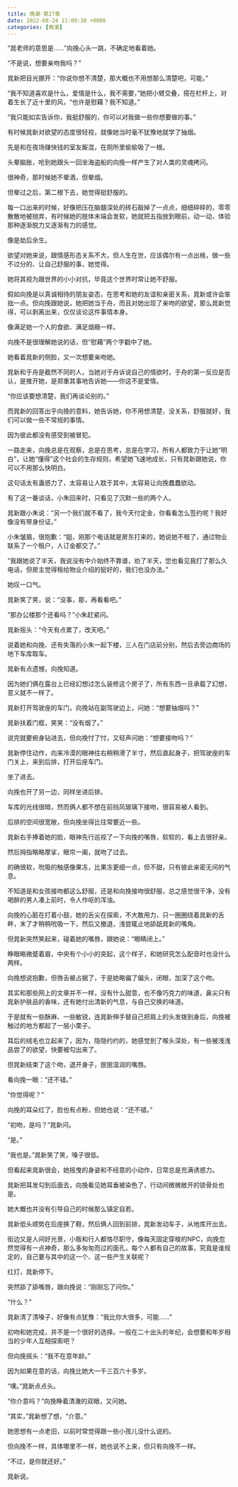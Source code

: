 ```yaml
---
title: 晚潮-第27章
date: 2022-08-24 11:09:38 +0800
categories: [晚潮]
---
```


“晁老师的意思是……”向挽心头一跳，不确定地看着她。

“不是说，想要亲吻我吗？”

晁新把目光挪开：“你说你想不清楚，那大概也不用想那么清楚吧，可能。”

“我不知道喜欢是什么，爱情是什么，我不需要，”她把小臂交叠，搭在栏杆上，对着生长了近十里的风，“也许是慰藉？我不知道。”

“我只能如实告诉你，我挺舒服的，你可以对我做一些你想要做的事。”

有时候晁新对欲望的态度很轻视，就像她当时毫不犹豫地就学了抽烟。

先是和在夜场赚快钱的室友厮混，在厕所里偷偷吸了一根。

头晕脑胀，呛到她跟头一回坐海盗船的向挽一样产生了对人类的灵魂拷问。

很神奇，那时候她不晕酒，但晕烟。

但晕过之后，第二根下去，她觉得挺舒服的。

每一口出来的时候，好像把压在脑髓深处的砖石敲掉了一点点，细细碎碎的，零零散散地被抛弃，有时候她的肢体末端会发软，她就把五指放到眼前，动一动，体验那种逐渐脱力又逐渐有力的感觉。

像是劫后余生。

欲望对她来说，跟情感形态关系不大，但人生在世，应该偶尔有一点出格，做一些不过分的、让自己舒服的事，她觉得。

她将其视为跟世界的小小对抗，毕竟这个世界时常让她不舒服。

假如向挽是以真诚相待的朋友姿态，在思考和她的友谊和亲密关系，晁新或许会笨拙一点。但向挽跟她说，她把她当于舟，而且对她出现了亲吻的欲望，那么晁新觉得，可以剥离出来，仅仅谈论这件事情本身。

像满足她一个人的食欲、满足烟瘾一样。

向挽不是很理解她说的话，但“慰藉”两个字戳中了她。

她看着晁新的侧脸，又一次想要亲吻她。

晁新和于舟是截然不同的人，当她对于舟诉说自己的情欲时，于舟的第一反应是否认，是推开她，是郑重其事地告诉她——你这不是爱情。

“你应该要想清楚，我们再谈论别的。”

而晁新的回答出乎向挽的意料，她告诉她，你不用想清楚，没关系，舒服就好，我们可以做一些不常规的事情。

因为彼此都没有感受到被冒犯。

一路走来，向挽总是在观察，总是在思考，总是在学习，所有人都致力于让她“明白”，让她“懂得”这个社会的生存规则，希望她飞速地成长，只有晁新跟她说，你可以不用那么快明白。

这句话太有蛊惑力了，太容易让人耽于其中，太容易让向挽蠢蠢欲动。

有了这一番谈话，小朱回来时，只看见了沉默一些的两个人。

晁新跟小朱说：“另一个我们就不看了，我今天付定金，你看看怎么签约呢？我好像没有带身份证。”

小朱皱眉，很抱歉：“姐，刚那个电话就是房东打来的，她说她不租了，通过物业联系了一个租户，人订金都交了。”

“我跟她说了半天，我说没有中介始终不靠谱，劝了半天，您也看见我打了那么久电话，但房主觉得租给物业介绍的挺好的，我们也没办法。”

她叹一口气。

晁新笑了笑，说：“没事，那，再看看吧。”

“那办公楼那个还看吗？”小朱赶紧问。

晁新摇头：“今天有点累了，改天吧。”

说着她和向挽、还有失落的小朱一起下楼，三人在门店前分别，然后去旁边商场的地下车库取车。

晁新有点遗憾，向挽知道。

因为她们俩在露台上已经幻想过怎么装修这个房子了，所有东西一旦承载了幻想，意义就不一样了。

晁新打开驾驶座的车门，向挽站在副驾驶边上，问她：“想要抽烟吗？”

晁新扶着门框，笑笑：“没有烟了。”

说完就要俯身钻进去，但向挽忖了忖，又轻声问她：“想要接吻吗？”

晁新停住动作，向来冷漠的眼神往右稍稍滑了半寸，然后直起身子，把驾驶座的车门关上，来到后排，打开后座车门。

坐了进去。

向挽也开了另一边，同样坐进后排。

车库的光线很暗，然而俩人都不想在前挡风玻璃下接吻，很容易被人看到。

后排的空间很宽敞，但向挽坐得比往常要近一些。

晁新右手捧着她的脸，眼神先行巡视了一下向挽的嘴唇，软软的，看上去很好亲。

然后拇指略略摩挲，眼帘一阖，就吻了过去。

的确很软，吮吸的触感像果冻，比果冻更细一点，但不甜，只有彼此亲密无间的气息。

不知道是和女孩接吻都这么舒服，还是和向挽接吻很舒服，总之感觉很干净，没有喝醉的男人凑上前时，令人作呕的浑浊。

向挽的心脏在打着小鼓，她的舌尖在探索，不大敢用力，只一圈圈绕着晁新的舌畔，末了才稍稍吮吸一下，然后又撤退，浅尝辄止地舔舐晁新的嘴角。

但晁新突然笑起来，碰着她的嘴唇，跟她说：“眼睛闭上。”

睁眼略微蹙着眉，中央有个小小的突起，这个样子，和她研究怎么配音时也没什么两样。

向挽想说抱歉，但唇舌被占据了，于是她略偏了偏头，闭眼，加深了这个吻。

其实和那些网上的文章并不一样，没有什么甜意，也不像巧克力的味道，鼻尖只有晁新护肤品的香味，还有她付出清新的气息，与自己交换的味道。

于是就有一些酥麻、一些敏锐，连晁新伸手替自己把肩上的头发拨到身后，向挽被触过的地方都起了一层小栗子。

耳后的绒毛也立起来了，因为，隐隐约约的，她感觉到了喉头深处，有一些被浅浅品尝了的欲望，快要被勾出来了。

但晁新结束了这个吻，退开身子，抿抿湿润的嘴唇。

看向挽一眼：“还不错。”

“你觉得呢？”

向挽的耳朵红了，脸也有点粉，但她也说：“还不错。”

“初吻，是吗？”晁新问。

“是。”

“我也是。”晁新笑了笑，嗓子很低。

但看起来晁新很会，她摇曳的身姿和不经意的小动作，日常总是充满诱惑力。

晁新把耳发勾到后面去，向挽看见她耳垂被染色了，行动间微微敞开的锁骨处也是。

她大概也并没有引导自己的时候那么镇定自若。

晁新低头顺势在后座换了鞋，然后俩人回到前排，晁新发动车子，从地库开出去。

街边又是人间好光景，小贩和行人都恪尽职守，像每天固定穿梭的NPC，向挽忽然觉得有一点神奇，那么多匆匆而过的面孔，每个人都有自己的故事，究竟是谁规定的，自己要与其中的这一个、这一些产生关联呢？

红灯，晁新停下。

突然舔了舔嘴唇，跟向挽说：“刚刚忘了问你。”

“什么？”

晁新清了清嗓子，好像有点犹豫：“我比你大很多，可能……”

初吻和她完成，并不是一个很好的选择。一般在二十出头的年纪，会想要和年岁相当的少年人互相探索吧？

但向挽摇头：“我不在意年龄。”

因为如果在意的话，向挽比她大一千三百六十多岁。

“噢。”晁新点点头。

“你介意吗？”向挽睁着清澈的双眼，又问她。

“其实，”晁新想了想，“介意。”

她思想有一点老旧，以前时常觉得跟一些小孩儿没什么说的。

但向挽不一样，具体哪里不一样，她也说不上来，但只有向挽不一样。

“不过，是你就还好。”

晁新说。

